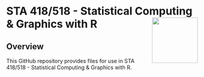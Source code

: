 <!-- README.md is generated from README.Rmd. Please edit that file -->

# STA 418/518 - Statistical Computing & Graphics with R <img src="figures/gvsu_logo.png" align="right" width="120" />

## Overview

This GitHub repository provides files for use in STA 418/518 - Statistical Computing & Graphics with R. 
